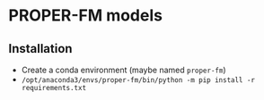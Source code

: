 # PROPER-FM models

## Installation

+ Create a conda environment (maybe named `proper-fm`)
+ `/opt/anaconda3/envs/proper-fm/bin/python -m pip install -r requirements.txt`